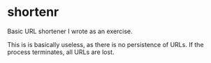 shortenr
========
Basic URL shortener I wrote as an exercise.

This is is basically useless, as there is no persistence of URLs. If the process terminates, all URLs are lost.
